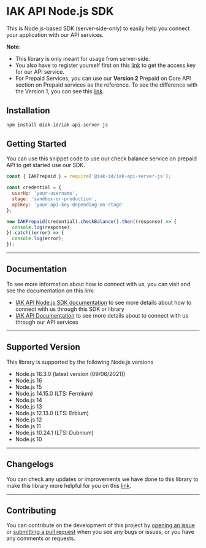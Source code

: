 # IAK API Node.js SDK
This is Node.js-based SDK (server-side-only) to easily help you connect your application with our API services.

**Note**:
* This library is only meant for usage from server-side.
* You also have to register yourself first on this [link](https://iak.id/) to get the access key for our API service.
* For Prepaid Services, you can use our **Version 2** Prepaid on Core API section on Prepaid services as the reference. To see the difference with the Version 1, you can see this [link](https://api.iak.id/docs/reference/docs/prepaid/core/v1-vs-v2.md).

## Installation

```bash
npm install @iak-id/iak-api-server-js
```

## Getting Started

You can use this snippet code to use our check balance service on prepaid API to get started use our SDK.

```js
const { IAKPrepaid } = require('@iak-id/iak-api-server-js');

const credential = {
  userHp: 'your-username',
  stage: 'sandbox-or-production',
  apiKey: 'your-api-key-depending-on-stage'
};

new IAKPrepaid(credential).checkBalance().then((response) => {
  console.log(response);
}).catch((error) => {
  console.log(error);
});
```

---

## Documentation

To see more information about how to connect with us, you can visit and see the documentation on this link:
* [IAK API Node.js SDK documentation](https://api.iak.id/docs/sdk/docs/node-js/introduction.md) to see more details about how to connect with us through this SDK or library
* [IAK API Documentation](https://api.iak.id/) to see more details about to connect with us through our API services

---

## Supported Version

This library is supported by the following Node.js versions
* Node.js 16.3.0 (latest version (09/06/2021))
* Node.js 16
* Node.js 15
* Node.js 14.15.0 (LTS: Fermium)
* Node.js 14
* Node.js 13
* Node.js 12.13.0 (LTS: Erbium)
* Node.js 12
* Node.js 11
* Node.js 10.24.1 (LTS: Dubnium)
* Node.js 10

---

## Changelogs
You can check any updates or improvements we have done to this library to make this library more helpful for you on this [link](https://api.iak.id/docs/sdk/docs/node-js/changelog.md).

---

## Contributing
You can contribute on the development of this project by [opening an issue](https://github.com/iak-id/iak-api-server-js/issues) or [submitting a pull request](https://github.com/iak-id/iak-api-server-js/pulls) when you see any bugs or issues, or you have any comments or requests.
